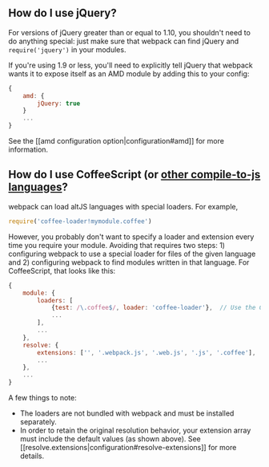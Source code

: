 ## How do I use jQuery?

For versions of jQuery greater than or equal to 1.10, you shouldn't need to do anything special: just make sure that webpack can find jQuery  and `require('jquery')` in your modules.

If you're using 1.9 or less, you'll need to explicitly tell jQuery that webpack wants it to expose itself as an AMD module by adding this to your config:

```javascript
{
    amd: {
        jQuery: true
    }
    ...
}
```

See the [[amd configuration option|configuration#amd]] for more information.


## How do I use CoffeeScript (or [other compile-to-js languages](https://github.com/jashkenas/coffee-script/wiki/List-of-languages-that-compile-to-JS)?

webpack can load altJS languages with special loaders. For example,

```javascript
require('coffee-loader!mymodule.coffee')
```

However, you probably don't want to specify a loader and extension every time you require your module. Avoiding that requires two steps: 1) configuring webpack to use a special loader for files of the given language and 2) configuring webpack to find modules written in that language. For CoffeeScript, that looks like this:

```javascript
{
    module: {
        loaders: [
            {test: /\.coffee$/, loader: 'coffee-loader'},  // Use the CoffeeScript loader for *.coffee files
            ...
        ],
        ...
    },
    resolve: {
        extensions: ['', '.webpack.js', '.web.js', '.js', '.coffee'],  // Look for *.coffee files when resolving modules
        ...
    },
    ...
}
```

A few things to note:

* The loaders are not bundled with webpack and must be installed separately.
* In order to retain the original resolution behavior, your extension array must include the default values (as shown above). See [[resolve.extensions|configuration#resolve-extensions]] for more details.